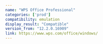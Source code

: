 ```yaml
---
name: "WPS Office Professional"
categories: ['prod']
compatibility: emulation
display_result: "Compatible"
version_from: "12.2.0.16909"
link: https://www.wps.com/office/windows/
---
```

